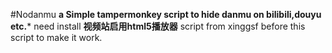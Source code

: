#Nodanmu
**a Simple tampermonkey script to hide danmu on bilibili,douyu etc.***
need install **视频站启用html5播放器** script from xinggsf before this script to make it work.

